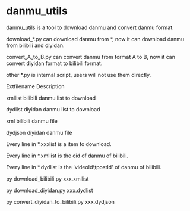 # danmu_utils

danmu_utils is a tool to download danmu and convert danmu format.

download_*.py can download danmu from *, now it can download danmu from bilibili and diyidan.

convert_A_to_B.py can convert danmu from format A to B, now it can convert diyidan format to bilibili format.

other *.py is internal script, users will not use them directly.

Extfilename   Description

xmllist       bilibili danmu list to download

dydlist       diyidan danmu list to download

xml           bilibili danmu file

dydjson       diyidan danmu file

Every line in *.xxxlist is a item to download.

Every line in *.xmllist is the cid of danmu of bilibili.

Every line in *.dydlist is the 'videoId\tpostId' of danmu of bilibili.

py download_bilibili.py xxx.xmllist

py download_diyidan.py xxx.dydlist

py convert_diyidan_to_bilibili.py xxx.dydjson

